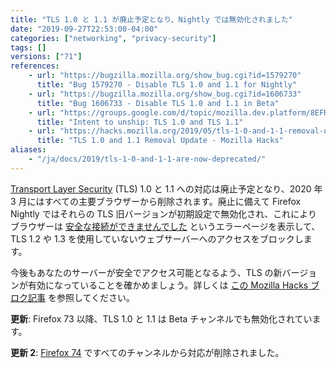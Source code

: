 ```yaml
---
title: "TLS 1.0 と 1.1 が廃止予定となり、Nightly では無効化されました"
date: "2019-09-27T22:53:00-04:00"
categories: ["networking", "privacy-security"]
tags: []
versions: ["71"]
references:
    - url: "https://bugzilla.mozilla.org/show_bug.cgi?id=1579270"
      title: "Bug 1579270 - Disable TLS 1.0 and 1.1 for Nightly"
    - url: "https://bugzilla.mozilla.org/show_bug.cgi?id=1606733"
      title: "Bug 1606733 - Disable TLS 1.0 and 1.1 in Beta"
    - url: "https://groups.google.com/d/topic/mozilla.dev.platform/8EFRYDR3N1c/discussion"
      title: "Intent to unship: TLS 1.0 and TLS 1.1"
    - url: "https://hacks.mozilla.org/2019/05/tls-1-0-and-1-1-removal-update/"
      title: "TLS 1.0 and 1.1 Removal Update - Mozilla Hacks"
aliases:
    - "/ja/docs/2019/tls-1-0-and-1-1-are-now-deprecated/"
---
```

[Transport Layer Security](https://developer.mozilla.org/docs/Web/Security/Transport_Layer_Security) (TLS) 1.0 と 1.1 への対応は廃止予定となり、2020 年 3 月にはすべての主要ブラウザーから削除されます。廃止に備えて Firefox Nightly ではそれらの TLS 旧バージョンが初期設定で無効化され、これによりブラウザーは [安全な接続ができませんでした](https://support.mozilla.org/kb/secure-connection-failed-firefox-did-not-connect) というエラーページを表示して、TLS 1.2 や 1.3 を使用していないウェブサーバーへのアクセスをブロックします。

今後もあなたのサーバーが安全でアクセス可能となるよう、TLS の新バージョンが有効になっていることを確かめましょう。詳しくは [この Mozilla Hacks ブロク記事](https://hacks.mozilla.org/2019/05/tls-1-0-and-1-1-removal-update/) を参照してください。

**更新**: Firefox 73 以降、TLS 1.0 と 1.1 は Beta チャンネルでも無効化されています。

**更新 2**: [Firefox 74](https://www.fxsitecompat.dev/ja/docs/2020/tls-1-0-1-1-support-has-been-removed/) ですべてのチャンネルから対応が削除されました。
